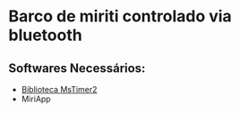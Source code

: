 ﻿# Barco de miriti controlado via bluetooth


## Softwares Necessários:
* [Biblioteca MsTimer2](http://playground.arduino.cc/Main/MsTimer2)
* MiriApp



